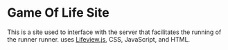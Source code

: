# Game Of Life Site
This is a site used to interface with the server that facilitates the running of the runner runner.
uses [Lifeview.js](https://github.com/rowett/lifeviewer), CSS, JavaScript, and HTML.